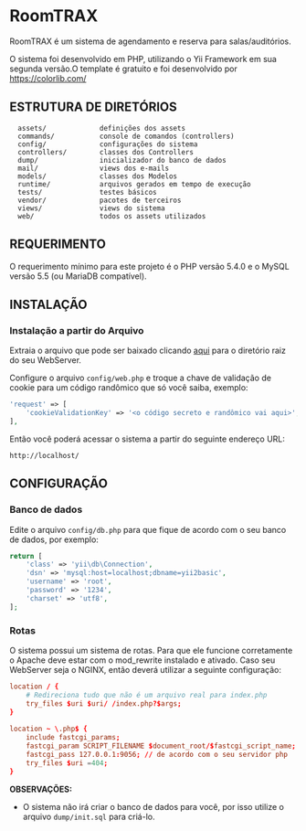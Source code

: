 RoomTRAX
========

RoomTRAX é um sistema de agendamento e reserva para salas/auditórios.

O sistema foi desenvolvido em PHP, utilizando o Yii Framework em sua segunda versão.O template é gratuito e foi desenvolvido por https://colorlib.com/


ESTRUTURA DE DIRETÓRIOS
-----------------------

      assets/             definições dos assets
      commands/           console de comandos (controllers)
      config/             configurações do sistema
      controllers/        classes dos Controllers
      dump/               inicializador do banco de dados
      mail/               views dos e-mails
      models/             classes dos Modelos
      runtime/            arquivos gerados em tempo de execução
      tests/              testes básicos
      vendor/             pacotes de terceiros
      views/              views do sistema
      web/                todos os assets utilizados



REQUERIMENTO
------------

O requerimento mínimo para este projeto é o PHP versão 5.4.0 e o MySQL versão 5.5 (ou MariaDB compatível).


INSTALAÇÃO
----------

### Instalação a partir do Arquivo

Extraia o arquivo que pode ser baixado clicando [aqui](https://github.com/AndersonBargas/roomTrax/archive/master.zip) para
o diretório raiz do seu WebServer.

Configure o arquivo `config/web.php` e troque a chave de validação de cookie para um código randômico que só você saiba, exemplo:

```php
'request' => [
    'cookieValidationKey' => '<o código secreto e randômico vai aqui>',
],
```

Então você poderá acessar o sistema a partir do seguinte endereço URL:

~~~
http://localhost/
~~~


CONFIGURAÇÃO
------------

### Banco de dados

Edite o arquivo `config/db.php` para que fique de acordo com o seu banco de dados, por exemplo:

```php
return [
    'class' => 'yii\db\Connection',
    'dsn' => 'mysql:host=localhost;dbname=yii2basic',
    'username' => 'root',
    'password' => '1234',
    'charset' => 'utf8',
];
```

### Rotas

O sistema possui um sistema de rotas. Para que ele funcione corretamente o Apache deve estar
com o mod_rewrite instalado e ativado. Caso seu WebServer seja o NGINX, então deverá utilizar
a seguinte configuração:

```conf
location / {
    # Redireciona tudo que não é um arquivo real para index.php
    try_files $uri $uri/ /index.php?$args;
}
    	
location ~ \.php$ {
    include fastcgi_params;
    fastcgi_param SCRIPT_FILENAME $document_root/$fastcgi_script_name;
    fastcgi_pass 127.0.0.1:9056; // de acordo com o seu servidor php
    try_files $uri =404;
}
```

**OBSERVAÇÕES:**
- O sistema não irá criar o banco de dados para você, por isso utilize o arquivo `dump/init.sql` para criá-lo.